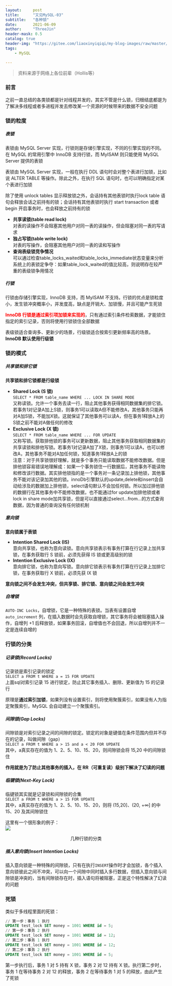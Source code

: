 ```yaml
---
layout:     post
title:      "又见MySQL-03"
subtitle:   "各种锁"
date:       2021-06-09
author:     "ThreeJin"
header-mask: 0.5
catalog: true
header-img: "https://gitee.com/liaoxinyiqiqi/my-blog-images/raw/master/img/java-mysql-bk-02.jpg"
tags:
    - MySQL

---
```

> 资料来源于网络上各位前辈（Hollis等）

### 前言
之前一直总结的各类锁都是针对线程并发的，其实不管是什么锁，归根结底都是为了解决多线程或者多进程并发去修改某一个资源的时候带来的数据不安全问题
### 锁的粒度

##### 表锁
表锁由 MySQL Server 实现，行锁则是存储引擎实现，不同的引擎实现的不同。在 MySQL 的常用引擎中 InnoDB 支持行锁，而 MyISAM 则只能使用 MySQL Server 提供的表锁

表锁由 MySQL Server 实现，一般在执行 DDL 语句时会对整个表进行加锁，比如说 ALTER TABLE 等操作。除此之外，在执行 SQL 语句时，也可以明确指定对某个表进行加锁

除了使用 unlock tables 显示释放锁之外，会话持有其他表锁时执行lock table 语句会释放会话之前持有的锁；会话持有其他表锁时执行 start transaction 或者 begin 开启事务时，也会释放之前持有的锁

- **共享读锁(table read lock)**  
对表的读操作不会阻塞其他用户对同一表的读操作，但会阻塞对同一表的写请求  
- **独占写锁(table write lock)**  
对表的写操作，会阻塞其他用户对同一表的读和写操作  
- **查询表级锁竞争情况**  
可以通过检查table_locks_waited和table_locks_immediate状态变量来分析系统上的表锁定争夺：如果table_lock_waited的值比较高，则说明存在较严重的表级锁争用情况

##### 行锁
行锁由存储引擎实现，InnoDB 支持，而 MyISAM 不支持。行锁的优点是锁粒度小，发生锁冲突概率小，并发度高，缺点是开销大、加锁慢，并且可能产生死锁

**<font color=red>InnoDB 行锁是通过索引项加锁来实现的</font>**，只有通过索引条件检索数据，才能锁住指定的索引记录，否则将使用行锁锁住全部数据

表级锁适合查询多、更新少的场景，行级锁适合按索引更新频率高的场景。**InnoDB 默认使用行级锁**

### 锁的模式
##### 共享锁和排它锁
**共享锁和排它锁都是行级锁**

- **Shared Lock (S 锁)**  
`SELECT * FROM table_name WHERE ... LOCK IN SHARE MODE`  
又称读锁。允许一个事务去读一行，阻止其他事务获得相同数据集的排它锁。若事务1对记录A加上S锁，则事务1可以读取A但不能修改A，其他事务只能再对A加S锁，不能加X锁。这就保证了其他事务可以读A，但在事务1释放A上的S锁之前不能对A做任何的修改  
- **Exclusive Lock (X 锁)**  
`SELECT * FROM table_name WHERE ... FOR UPDATE`  
又称写锁。获取排他锁的事务可以更新数据，阻止其他事务获取相同数据集的共享读锁和排他写锁。若事务1对记录A加了X锁，则事务1可以读A，也可以修改A，其他事务不能对A加任何锁，知道事务1释放A上的锁  
注意：对于共享锁很好理解，就是多个事务只能读取数据不能修改数据。但是排他锁容易错误地理解成：如果一个事务锁住一行数据后，其他事务不能读物和修改该行数据。其实排他锁指的是一个事务对一条记录加上排他锁，其他事务不能对该记录加其他的锁。innoDb引擎默认的update,delete和insert会自动给涉及的数据加上排他锁，select语句默认不会加任何锁。所以加过排他锁的数据行在其他事务中不能修改数据，也不能通过for update加排他锁或者lock in share mode加共享锁，但是可以直接通过select...from...的方式查询数据，因为普通的查询没有任何锁机制

##### 意向锁
**意向锁属于表锁**

- **Intention Shared Lock (IS)**  
意向共享锁，也称为意向读锁。意向共享锁表示有事务打算在行记录上加共享锁，在事务获取行 S 锁前，必须先获得 IS 锁或更高级别的锁  
- **Intention Exclusive Lock (IX)**    
意向排它锁，也称为意向写锁。意向排它锁表示有事务打算在行记录上加排它锁，在事务获取行 X 锁前，必须先获 IX 锁  

**意向锁之间不会发生冲突，但共享锁、排它锁、意向锁之间会发生冲突**
##### 自增锁
`AUTO-INC Locks`，自增锁，它是一种特殊的表锁。当表有设置自增 `auto_increment` 列，在插入数据时会先获取自增锁，其它事务将会被阻塞插入操作，自增列 +1 后释放锁，如果事务回滚，自增值也不会回退，所以自增列并不一定是连续自增的

### 行锁的分类
##### 记录锁(Record Locks)
记录锁是索引记录的锁定  
`SELECT a FROM t WHERE a = 15 FOR UPDATE`  
上面sql对索引记录 15 进行锁定，防止其它事务插入、删除、更新值为 15 的记录行

原理是**通过索引加锁**，如果列没有设置索引，则将使用聚簇索引，如果没有人为指定聚簇索引，MySQL 会自动建立一个聚簇索引。

##### 间隙锁(Gap Locks)
间隙锁是对索引记录之间的间隙的锁定。锁定的对象是键值在条件范围内但并不存在的记录，叫做间隙（gap）  
`SELECT a FROM t WHERE a > 15 and a < 20 FOR UPDATE`  
其中，a真实存在的值为 1、2、5、10、15、20，则间隙锁会将 15,20 中的间隙锁住

**作用就是为了防止其他事务的插入，在 RR（可重复读）级别下解决了幻读的问题**

##### 临键锁(Next-Key Lock)
临键锁其实就是记录锁和间隙锁的合集  
`SELECT a FROM t WHERE a > 15 FOR UPDATE`  
其中，a真实存在的值为 1、2、5、10、15、20，则将 (15,20]、(20, +∞] 的中 15、20 及其间隙锁住

这里有一个很形象的例子：  
![](https://gitee.com/liaoxinyiqiqi/my-blog-images/raw/master/img/java-mysql-03-01.jpg)  
<center>几种行锁的分类</center>  

##### 插入意向锁(Insert Intention Locks)
插入意向锁是一种特殊的间隙锁，只有在执行`INSERT`操作时才会加锁，各个插入意向锁彼此之间不冲突，可以向一个间隙中同时插入多行数据，但插入意向锁与间隙锁是冲突的，当有间隙锁存在时，插入语句将被阻塞，正是这个特性解决了幻读的问题
### 死锁
类似于多线程里面的死锁：  

```sql
// 第一步：事务 1 执行
UPDATE test_lock SET money = 1001 WHERE id = 5;
// 第一步：事务 2 执行
UPDATE test_lock SET money = 1001 WHERE id = 12;
// 第二步：事务 1 执行
UPDATE test_lock SET money = 1001 WHERE id = 12;
// 第二步：事务 2 执行
UPDATE test_lock SET money = 1001 WHERE id = 5;
```

第一步执行后，事务 1 对 5 持有 X 锁，事务 2 对 12 持有 X 锁。执行第二步时，事务 1 在等待事务 2 对 12 的释放，事务 2 在等待事务 1 对 5 的释放，由此产生了死锁





